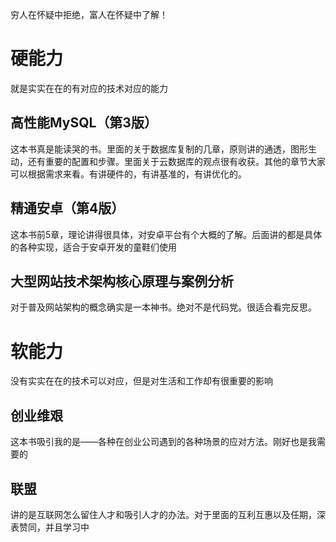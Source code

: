 穷人在怀疑中拒绝，富人在怀疑中了解！
# 硬能力
就是实实在在的有对应的技术对应的能力
## 高性能MySQL（第3版）
这本书真是能读哭的书。里面的关于数据库复制的几章，原则讲的通透，图形生动，还有重要的配置和步骤。里面关于云数据库的观点很有收获。其他的章节大家可以根据需求来看。有讲硬件的，有讲基准的，有讲优化的。
## 精通安卓（第4版）
这本书前5章，理论讲得很具体，对安卓平台有个大概的了解。后面讲的都是具体的各种实现，适合于安卓开发的童鞋们使用
## 大型网站技术架构核心原理与案例分析
对于普及网站架构的概念确实是一本神书。绝对不是代码党。很适合看完反思。
# 软能力
没有实实在在的技术可以对应，但是对生活和工作却有很重要的影响
## 创业维艰
这本书吸引我的是——各种在创业公司遇到的各种场景的应对方法。刚好也是我需要的
## 联盟
讲的是互联网怎么留住人才和吸引人才的办法。对于里面的互利互惠以及任期，深表赞同，并且学习中